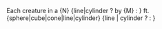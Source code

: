 Each creature in a {N} {line|cylinder ? by {M} : } ft. {sphere|cube|cone|line|cylinder} {line | cylinder ?  : }